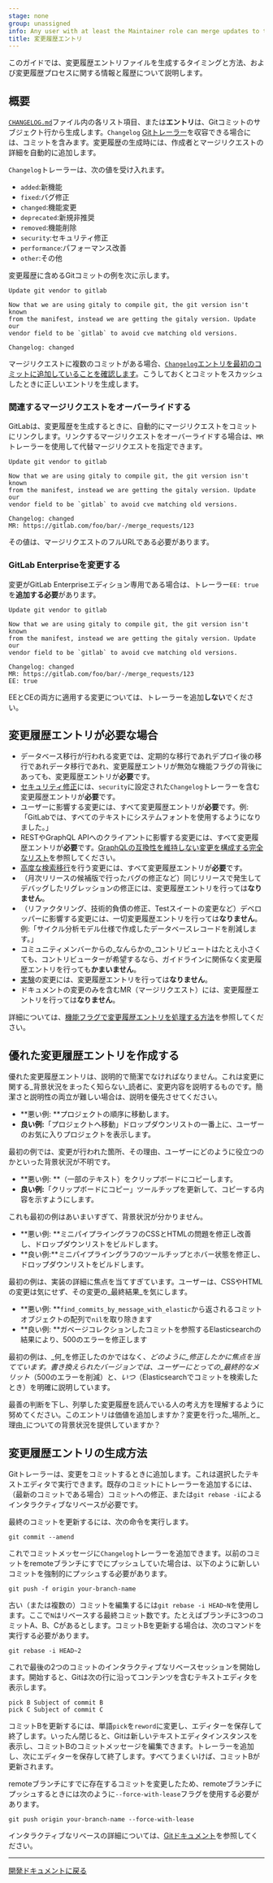 ```yaml
---
stage: none
group: unassigned
info: Any user with at least the Maintainer role can merge updates to this content. For details, see https://docs.gitlab.com/ee/development/development_processes.html#development-guidelines-review.
title: 変更履歴エントリ
---
```


このガイドでは、変更履歴エントリファイルを生成するタイミングと方法、および変更履歴プロセスに関する情報と履歴について説明します。

## 概要

[`CHANGELOG.md`](https://gitlab.com/gitlab-org/gitlab/-/blob/master/CHANGELOG.md)ファイル内の各リスト項目、または**エントリ**は、Gitコミットのサブジェクト行から生成します。`Changelog` [Gitトレーラー](https://git-scm.com/docs/git-interpret-trailers)を収容できる場合には、コミットを含みます。変更履歴の生成時には、作成者とマージリクエストの詳細を自動的に追加します。

`Changelog`トレーラーは、次の値を受け入れます。

- `added`:新機能
- `fixed`:バグ修正
- `changed`:機能変更
- `deprecated`:新規非推奨
- `removed`:機能削除
- `security`:セキュリティ修正
- `performance`:パフォーマンス改善
- `other`:その他

変更履歴に含めるGitコミットの例を次に示します。

```plaintext
Update git vendor to gitlab

Now that we are using gitaly to compile git, the git version isn't known
from the manifest, instead we are getting the gitaly version. Update our
vendor field to be `gitlab` to avoid cve matching old versions.

Changelog: changed
```

マージリクエストに複数のコミットがある場合、[`Changelog`エントリを最初のコミットに追加していることを確認します](changelog.md#how-to-generate-a-changelog-entry)。こうしておくとコミットをスカッシュしたときに正しいエントリを生成します。

### 関連するマージリクエストをオーバーライドする

GitLabは、変更履歴を生成するときに、自動的にマージリクエストをコミットにリンクします。リンクするマージリクエストをオーバーライドする場合は、`MR`トレーラーを使用して代替マージリクエストを指定できます。

```plaintext
Update git vendor to gitlab

Now that we are using gitaly to compile git, the git version isn't known
from the manifest, instead we are getting the gitaly version. Update our
vendor field to be `gitlab` to avoid cve matching old versions.

Changelog: changed
MR: https://gitlab.com/foo/bar/-/merge_requests/123
```

その値は、マージリクエストのフルURLである必要があります。

### GitLab Enterpriseを変更する

変更がGitLab Enterpriseエディション専用である場合は、トレーラー`EE: true`を**追加する必要**があります。

```plaintext
Update git vendor to gitlab

Now that we are using gitaly to compile git, the git version isn't known
from the manifest, instead we are getting the gitaly version. Update our
vendor field to be `gitlab` to avoid cve matching old versions.

Changelog: changed
MR: https://gitlab.com/foo/bar/-/merge_requests/123
EE: true
```

EEとCEの両方に適用する変更については、トレーラーを追加**しない**でください。

## 変更履歴エントリが必要な場合

- データベース移行が行われる変更では、定期的な移行であれデプロイ後の移行であれデータ移行であれ、変更履歴エントリが無効な機能フラグの背後にあっても、変更履歴エントリが**必要**です。
- [セキュリティ修正](https://gitlab.com/gitlab-org/release/docs/blob/master/general/security/engineer.md)には、`security`に設定された`Changelog`トレーラーを含む変更履歴エントリが**必要**です。
- ユーザーに影響する変更には、すべて変更履歴エントリが**必要**です。例:「GitLabでは、すべてのテキストにシステムフォントを使用するようになりました。」
- RESTやGraphQL APIへのクライアントに影響する変更には、すべて変更履歴エントリが**必要**です。[GraphQLの互換性を維持しない変更を構成する完全なリスト](api_graphql_styleguide.md#breaking-changes)を参照してください。
- [高度な検索移行](search/advanced_search_migration_styleguide.md#create-a-new-advanced-search-migration)を行う変更には、すべて変更履歴エントリが**必要**です。
- （月次リリースの候補版で行ったバグの修正など）同じリリースで発生してデバッグしたリグレッションの修正には、変更履歴エントリを行っては**なりません**。
- （リファクタリング、技術的負債の修正、Testスイートの変更など）デベロッパーに影響する変更には、一切変更履歴エントリを行っては**なりません**。例:「サイクル分析モデル仕様で作成したデータベースレコードを削減します。」
- コミュニティメンバーからの_なんらかの_コントリビュートはたとえ小さくても、コントリビューターが希望するなら、ガイドラインに関係なく変更履歴エントリを行っても**かまいません**。
- [実験](experiment_guide/_index.md)の変更には、変更履歴エントリを行っては**なりません**。
- ドキュメントの変更のみを含むMR（マージリクエスト）には、変更履歴エントリを行っては**なりません**。

詳細については、[機能フラグで変更履歴エントリを処理する方法](feature_flags/_index.md#changelog)を参照してください。

## 優れた変更履歴エントリを作成する

優れた変更履歴エントリは、説明的で簡潔でなければなりません。これは変更に関する_背景状況をまったく知らない_読者に、変更内容を説明するものです。簡潔さと説明性の両立が難しい場合は、説明を優先させてください。

- **悪い例: **プロジェクトの順序に移動します。
- **良い例:**「プロジェクトへ移動」ドロップダウンリストの一番上に、ユーザーのお気に入りプロジェクトを表示します。

最初の例では、変更が行われた箇所、その理由、ユーザーにどのように役立つのかといった背景状況が不明です。

- **悪い例: **（一部のテキスト）をクリップボードにコピーします。
- **良い例:**「クリップボードにコピー」ツールチップを更新して、コピーする内容を示すようにします。

これも最初の例はあいまいすぎて、背景状況が分かりません。

- **悪い例: **ミニパイプライングラフのCSSとHTMLの問題を修正し改善し、ドロップダウンリストをビルドします。
- **良い例:**ミニパイプライングラフのツールチップとホバー状態を修正し、ドロップダウンリストをビルドします。

最初の例は、実装の詳細に焦点を当てすぎています。ユーザーは、CSSやHTMLの変更は気にせず、その変更の_最終結果_を気にします。

- **悪い例: **`find_commits_by_message_with_elastic`から返されるコミットオブジェクトの配列で`nil`を取り除きます
- **良い例: **ガベージコレクションしたコミットを参照するElasticsearchの結果により、500のエラーを修正します

最初の例は、_何_を修正したのかではなく、_どのように_修正したかに焦点を当てています。書き換えられたバージョンでは、ユーザーにとっての_最終的なメリット_（500のエラーを削減）と、_いつ_（Elasticsearchでコミットを検索したとき）を明確に説明しています。

最善の判断を下し、列挙した変更履歴を読んでいる人の考え方を理解するように努めてください。このエントリは価値を追加しますか？変更を行った_場所_と_理由_についての背景状況を提供していますか？

## 変更履歴エントリの生成方法

Gitトレーラーは、変更をコミットするときに追加します。これは選択したテキストエディタで実行できます。既存のコミットにトレーラーを追加するには、（最新のコミットである場合）コミットへの修正、または`git rebase -i`によるインタラクティブなリベースが必要です。

最終のコミットを更新するには、次の命令を実行します。

```shell
git commit --amend
```

これでコミットメッセージに`Changelog`トレーラーを追加できます。以前のコミットをremoteブランチにすでにプッシュしていた場合は、以下のように新しいコミットを強制的にプッシュする必要があります。

```shell
git push -f origin your-branch-name
```

古い（または複数の）コミットを編集するには`git rebase -i HEAD~N`を使用します。ここで`N`はリベースする最終コミット数です。たとえばブランチに3つのコミットA、B、Cがあるとします。コミットBを更新する場合は、次のコマンドを実行する必要があります。

```shell
git rebase -i HEAD~2
```

これで最後の2つのコミットのインタラクティブなリベースセッションを開始します。開始すると、Gitは次の行に沿ってコンテンツを含むテキストエディタを表示します。

```plaintext
pick B Subject of commit B
pick C Subject of commit C
```

コミットBを更新するには、単語`pick`を`reword`に変更し、エディターを保存して終了します。いったん閉じると、Gitは新しいテキストエディタインスタンスを表示し、コミットBのコミットメッセージを編集できます。トレーラーを追加し、次にエディターを保存して終了します。すべてうまくいけば、コミットBが更新されます。

remoteブランチにすでに存在するコミットを変更したため、remoteブランチにプッシュするときには次のように`--force-with-lease`フラグを使用する必要があります。

```shell
git push origin your-branch-name --force-with-lease
```

インタラクティブなリベースの詳細については、[Gitドキュメント](https://git-scm.com/book/en/v2/Git-Tools-Rewriting-History)を参照してください。

---

[開発ドキュメントに戻る](_index.md)
